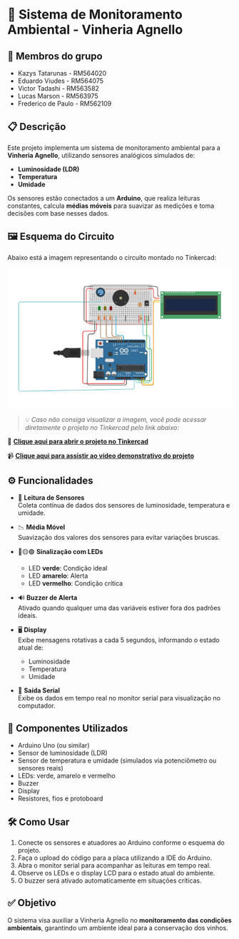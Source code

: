 # 🍇 Sistema de Monitoramento Ambiental - Vinheria Agnello

## 👥 Membros do grupo

- Kazys Tatarunas - RM564020  
- Eduardo Viudes - RM564075  
- Victor Tadashi - RM563582  
- Lucas Marson - RM563975  
- Frederico de Paulo - RM562109  

## 📋 Descrição

Este projeto implementa um sistema de monitoramento ambiental para a **Vinheria Agnello**, utilizando sensores analógicos simulados de:

- **Luminosidade (LDR)**
- **Temperatura**
- **Umidade**

Os sensores estão conectados a um **Arduino**, que realiza leituras constantes, calcula **médias móveis** para suavizar as medições e toma decisões com base nesses dados.

## 🖼️ Esquema do Circuito

Abaixo está a imagem representando o circuito montado no Tinkercad:

![Esquema do Circuito - Tinkercad](./images/tinkercad.png)

> 💡 *Caso não consiga visualizar a imagem, você pode acessar diretamente o projeto no Tinkercad pelo link abaixo:*

🔗 **[Clique aqui para abrir o projeto no Tinkercad](https://www.tinkercad.com/things/5TLWpyhApiF-vinheria-cp2)**

📹 **[Clique aqui para assistir ao vídeo demonstrativo do projeto](https://youtube.com/shorts/RvmFuulRyrk?si=6f_7WM8adlQp0OXd)**

## ⚙️ Funcionalidades

- 🔎 **Leitura de Sensores**  
  Coleta contínua de dados dos sensores de luminosidade, temperatura e umidade.

- 📉 **Média Móvel**  
  Suavização dos valores dos sensores para evitar variações bruscas.

- 🔴🟡🟢 **Sinalização com LEDs**  
  - LED **verde**: Condição ideal  
  - LED **amarelo**: Alerta  
  - LED **vermelho**: Condição crítica  

- 🔊 **Buzzer de Alerta**  
  Ativado quando qualquer uma das variáveis estiver fora dos padrões ideais.

- 🖥️ **Display**  
  Exibe mensagens rotativas a cada 5 segundos, informando o estado atual de:
  - Luminosidade  
  - Temperatura  
  - Umidade  

- 🧾 **Saída Serial**  
  Exibe os dados em tempo real no monitor serial para visualização no computador.

## 🔌 Componentes Utilizados

- Arduino Uno (ou similar)
- Sensor de luminosidade (LDR)
- Sensor de temperatura e umidade (simulados via potenciômetro ou sensores reais)
- LEDs: verde, amarelo e vermelho
- Buzzer
- Display
- Resistores, fios e protoboard

## 🛠️ Como Usar

1. Conecte os sensores e atuadores ao Arduino conforme o esquema do projeto.
2. Faça o upload do código para a placa utilizando a IDE do Arduino.
3. Abra o monitor serial para acompanhar as leituras em tempo real.
4. Observe os LEDs e o display LCD para o estado atual do ambiente.
5. O buzzer será ativado automaticamente em situações críticas.

## ✅ Objetivo

O sistema visa auxiliar a Vinheria Agnello no **monitoramento das condições ambientais**, garantindo um ambiente ideal para a conservação dos vinhos.
